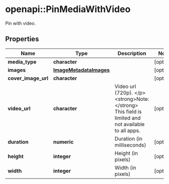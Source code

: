 # openapi::PinMediaWithVideo

Pin with video.

## Properties
Name | Type | Description | Notes
------------ | ------------- | ------------- | -------------
**media_type** | **character** |  | [optional] 
**images** | [**ImageMetadataImages**](ImageMetadata_images.md) |  | [optional] 
**cover_image_url** | **character** |  | [optional] 
**video_url** | **character** | Video url (720p). &lt;/p&gt;&lt;strong&gt;Note:&lt;/strong&gt; This field is limited and not available to all apps. | [optional] 
**duration** | **numeric** | Duration (in milliseconds) | [optional] 
**height** | **integer** | Height (in pixels) | [optional] 
**width** | **integer** | Width (in pixels) | [optional] 


